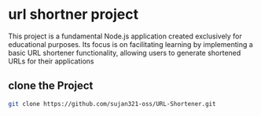 
# url shortner project 
This project is a fundamental Node.js application created exclusively for educational purposes. Its focus is on facilitating learning by implementing a basic URL shortener functionality, allowing users to generate shortened URLs for their applications


## clone the Project
````bash
git clone https://github.com/sujan321-oss/URL-Shortener.git

````

